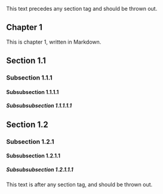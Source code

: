 This text precedes any section tag and should be thrown out.

<section class="chapter">

# Chapter 1

This is chapter 1, written in Markdown.

## Section 1.1

### Subsection 1.1.1

#### Subsubsection 1.1.1.1

##### Subsubsubsection 1.1.1.1.1

## Section 1.2

### Subsection 1.2.1

#### Subsubsection 1.2.1.1

##### Subsubsubsection 1.2.1.1.1

</section>

This text is after any section tag, and should be thrown out.
